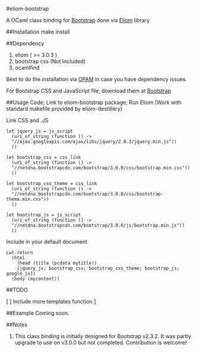 #eliom-bootstrap


A OCaml class binding for [Bootstrap](http://getbootstrap.com/)
done via [Eliom](http://ocsigen.org/eliom) library

##Installation
    make install

##Dependency
1. eliom ( >= 3.0.3 )
2. bootstrap css (Not Included)
3. ocamlfind

Best to do the installation via [OPAM](http://opam.ocamlpro.com/index.html) in case you have dependency issues.

For Bootstrap CSS and JavaScript file, download them at [Bootstrap](http://getbootstrap.com/)

##Usage
Code; Link to eliom-bootstrap package; Run Eliom
(Work with standard makefile provided by eliom-destillery)

Link CSS and .JS

    let jquery_js = js_script
      (uri_of_string (function () ->
      "//ajax.googleapis.com/ajax/libs/jquery/2.0.3/jquery.min.js"))
      ()

    let bootstrap_css = css_link
      (uri_of_string (function () ->
      "//netdna.bootstrapcdn.com/bootstrap/3.0.0/css/bootstrap.min.css"))
      ()

    let bootstrap_css_theme = css_link
      (uri_of_string (function () ->
      "//netdna.bootstrapcdn.com/bootstrap/3.0.0/css/bootstrap-theme.min.css"))
      ()

    let bootstrap_js = js_script
      (uri_of_string (function () ->
      "//netdna.bootstrapcdn.com/bootstrap/3.0.0/js/bootstrap.min.js"))
      ()

Include in your default document

    Lwt.return
      (html
        (head (title (pcdata mytitle))
        [jquery_js; bootstrap_css; bootstrap_css_theme; bootstrap_js; google_js])
      (body (mycontent))


##TODO

[ ] Include more templates function [1](https://github.com/Drup/evePI/blame/master/bootstrap.eliom)

##Example
Coming soon.

##Notes
1. This class binding is initially designed for Bootstrap v2.3.2. It was partly upgrade to use on v3.0.0 but not completed. Contribution is welcome!
